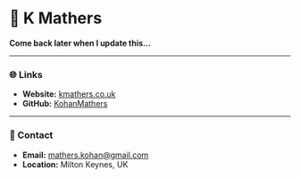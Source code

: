 # 👾 K Mathers

**Come back later when I update this...**

---

### 🌐 Links
- **Website:** [kmathers.co.uk](https://kmathers.co.uk)
- **GitHub:** [KohanMathers](https://github.com/KohanMathers)

---

### 📍 Contact
- **Email:** mathers.kohan@gmail.com  
- **Location:** Milton Keynes, UK
